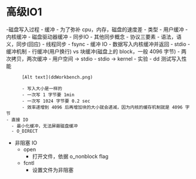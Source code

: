 # 高级IO1

-磁盘写入过程
	- 缓冲
    - 为了弥补 cpu，内存，磁盘的速度差
    - 类型
      - 用户缓冲
      - 内核缓冲
      - 磁盘驱动器缓冲
	- 同步IO
    - 其他同步概念
      - 协议三要素
        - 语法，语义，同步(回应)
      - 线程同步
    - fsync
    - 缓冲 IO
      - 数据写入内核缓冲并返回
      - stdio
        - 缓冲机制
          - 行缓冲(用户换行) vs 块缓冲(磁盘上的 block，一般 4096 字节)
        - 两次拷贝，两次缓冲
          - 用户空间 -> stdio
          - stdio -> kernel
      - 实验
        - dd 测试写入性能
          
          [Alt text](ddWorkbench.png)

          - 写入大小是一样的
          - 一次写 1 字节要 1min
          - 一次写 1024 字节要 0.2 sec
          - 效率递增到 4096 后再增加块的大小就会递减，因为内核的缓存机制就是 4096 字节
    - 直接 IO
      - 最小化缓冲，无法屏蔽磁盘缓冲
      - O_DIRECT
  - 非阻塞 IO
    - open
      - 打开文件，依据 o_nonblock flag
    - fcntl
      - 设置文件为非阻塞
